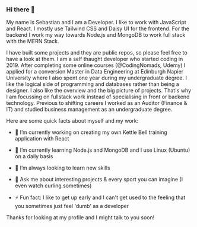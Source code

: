 ### Hi there 👋


My name is Sebastian and I am a Developer. I like to work with JavaScript and React. I mostly use Tailwind CSS and Daisy UI for the frontend.
For the backend I work my way towards Node.js and MongoDB to work full stack with the MERN Stack.

I have built some projects and they are public repos, so please feel free to have a look at them. I am a self thaught developer who started coding in 2019. After completing some online courses (@CodingNomads, Udemy) I applied for a conversion Master in Data Engineering at Edinburgh Napier University where I also spent one year during my undergraduate degree. I like the logical side of programming and databases rather than being a designer. I also like the overview and the big picture of projects. That's why I am focussing on fullstack work instead of specialising in front or backend technology. Previous to shifting careers I worked as an Auditor (Finance & IT) and studied business management as an undergraduate degree.

Here are some quick facts about myself and my work:

- 🔭 I’m currently working on creating my own Kettle Bell training application with React
- 🌱 I’m currently learning Node.js and MongoDB and I use Linux (Ubuntu) on a daily basis
- 🤔 I’m always looking to learn new skills

- 💬 Ask me about interesting projects & every sport you can imagine (I even watch curling sometimes)

- ⚡ Fun fact: I like to get up early and I can't get used to the feeling that you sometimes just feel 'dumb' as a developer


Thanks for looking at my profile and I might talk to you soon!
